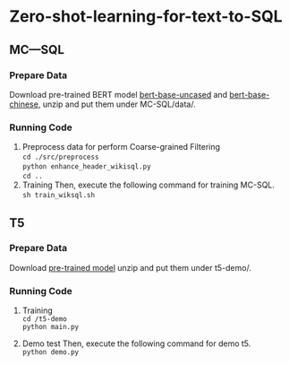 # Zero-shot-learning-for-text-to-SQL
## MC—SQL
### Prepare Data
Download pre-trained BERT model [bert-base-uncased](https://s3.amazonaws.com/models.huggingface.co/bert/bert-base-uncased.tar.gz) and [bert-base-chinese](https://s3.amazonaws.com/models.huggingface.co/bert/bert-base-chinese.tar.gz), unzip and put them under MC-SQL/data/.
### Running Code
1. Preprocess data for perform Coarse-grained Filtering  
`cd ./src/preprocess`  
`python enhance_header_wikisql.py`  
`cd ..`
2. Training
Then, execute the following command for training MC-SQL.  
`sh train_wiksql.sh`


## T5
### Prepare Data
Download [pre-trained model](https://s3.amazonaws.com/models.huggingface.co/bert/bert-base-uncased.tar.gz) unzip and put them under t5-demo/.
### Running Code
1. Training  
`cd /t5-demo`  
`python main.py`  

2. Demo test
Then, execute the following command for demo t5.  
`python demo.py`

